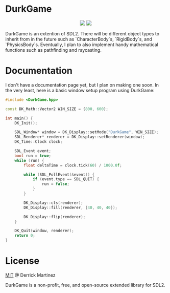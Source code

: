 # DurkGame
<p align="center">
  <img src="https://img.shields.io/badge/license-MIT-blue.svg">
  <a href="https://app.codacy.com/gh/durkisneer1/DurkGame/dashboard?utm_source=gh&utm_medium=referral&utm_content=&utm_campaign=Badge_grade"><img src="https://app.codacy.com/project/badge/Grade/17028e01d32f4441be4bd5e37edb94ce"/></a>
</p>
DurkGame is an extention of SDL2. There will be different object types to inherit from in the future such as `CharacterBody`s, `RigidBody`s, and `PhysicsBody`s. Eventually, I plan to also implement handy mathematical functions such as pathfinding and raycasting.

# Documentation
I don't have a documentation page yet, but I plan on making one soon.
In the very least, here is a basic window setup program using DurkGame:
```c++
#include <DurkGame.hpp>

const DK_Math::Vector2 WIN_SIZE = {800, 600};

int main() {
	DK_Init();

	SDL_Window* window = DK_Display::setMode("DurkGame", WIN_SIZE);
	SDL_Renderer* renderer = DK_Display::setRenderer(window);
	DK_Time::Clock clock;

	SDL_Event event;
	bool run = true;
	while (run) {
		float deltaTime = clock.tick(60) / 1000.0f;

		while (SDL_PollEvent(&event)) {
			if (event.type == SDL_QUIT) {
				run = false;
			}
		}

		DK_Display::cls(renderer);
		DK_Display::fill(renderer, {40, 40, 40});

		DK_Display::flip(renderer);
	}

	DK_Quit(window, renderer);
    return 0;
}
```

# License
[MIT](LICENSE) @ Derrick Martinez

DurkGame is a non-profit, free, and open-source extended library for SDL2.

